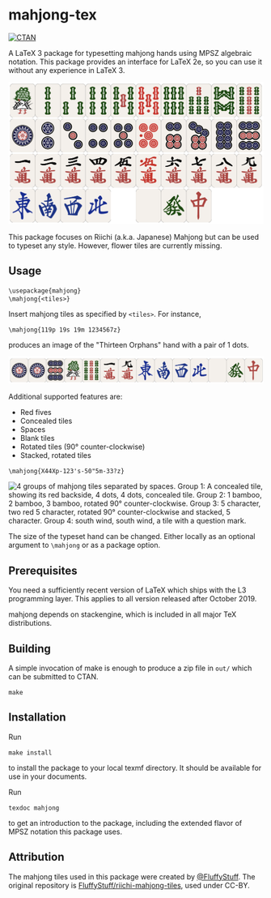 # mahjong-tex

[![CTAN](https://img.shields.io/ctan/v/mahjong)](https://ctan.org/pkg/mahjong)

A LaTeX 3 package for typesetting mahjong hands using MPSZ algebraic notation.
This package provides an interface for LaTeX 2e, so you can use it without any experience in LaTeX 3.

![A display of all tiles used for Riichi Mahjong](doc/all_tiles.png)

This package focuses on Riichi (a.k.a. Japanese) Mahjong but can be used to typeset any style.
However, flower tiles are currently missing.

## Usage
```
\usepackage{mahjong}
\mahjong{<tiles>}
```
Insert mahjong tiles as specified by `<tiles>`. For instance,
```
\mahjong{119p 19s 19m 1234567z}
```
produces an image of the "Thirteen Orphans" hand with a pair of 1 dots.

![A row of mahjong tiles: 1 dots, 1 dots, 9 dots, 1 bamboo, 9 bamboo, 1 character, 9 character, east wind, south wind, west wind, north wind, white dragon, green dragon, and red dragon](doc/13orphans.png)

Additional supported features are:

* Red fives
* Concealed tiles
* Spaces
* Blank tiles
* Rotated tiles (90° counter-clockwise)
* Stacked, rotated tiles

```
\mahjong{X44Xp-123's-50"5m-33?z}
```
![4 groups of mahjong tiles separated by spaces.
Group 1: A concealed tile, showing its red backside, 4 dots, 4 dots, concealed tile.
Group 2: 1 bamboo, 2 bamboo, 3 bamboo, rotated 90° counter-clockwise.
Group 3: 5 character, two red 5 character, rotated 90° counter-clockwise and stacked, 5 character.
Group 4: south wind, south wind, a tile with a question mark.](doc/expansions.png)

The size of the typeset hand can be changed.
Either locally as an optional argument to `\mahjong` or as a package option.

## Prerequisites
You need a sufficiently recent version of LaTeX which ships with the L3 programming layer.
This applies to all version released after October 2019.

mahjong depends on stackengine, which is included in all major TeX distributions.

## Building
A simple invocation of make is enough to produce a zip file in `out/` which can be submitted to CTAN.
```
make
```

## Installation
Run
```
make install
```

to install the package to your local texmf directory.
It should be available for use in your documents.

Run
```
texdoc mahjong
```
to get an introduction to the package, including the extended flavor of MPSZ notation this package uses.

## Attribution
The mahjong tiles used in this package were created by [@FluffyStuff](https://github.com/FluffyStuff).
The original repository is [FluffyStuff/riichi-mahjong-tiles](https://github.com/FluffyStuff/riichi-mahjong-tiles), used under CC-BY.